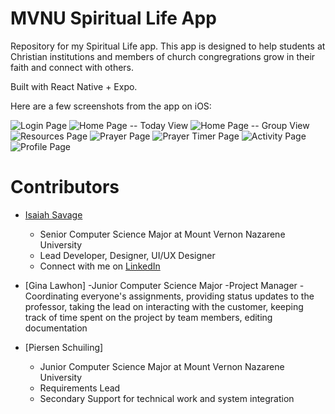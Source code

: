 # MVNU Spiritual Life App

Repository for my Spiritual Life app. This app is designed to help students at Christian institutions and members of church congregrations grow in their faith and connect with others.

Built with React Native + Expo.

Here are a few screenshots from the app on iOS:

![Login Page](/docs/screenshots/login.jpeg)
![Home Page -- Today View](/docs/screenshots/today.jpeg)
![Home Page -- Group View](/docs/screenshots/group.jpeg)
![Resources Page](/docs/screenshots/resources.jpeg)
![Prayer Page](/docs/screenshots/prayer.jpeg)
![Prayer Timer Page](/docs/screenshots/prayer_timer.jpeg)
![Activity Page](/docs/screenshots/activity.jpeg)
![Profile Page](/docs/screenshots/profile.jpeg)

# Contributors

- [Isaiah Savage](https://github.com/IsaiahSavage/)
  - Senior Computer Science Major at Mount Vernon Nazarene University
  - Lead Developer, Designer, UI/UX Designer
  - Connect with me on [LinkedIn](https://www.linkedin.com/in/isaiah-savage/)

- [Gina Lawhon]
  -Junior Computer Science Major
  -Project Manager
  -Coordinating everyone's assignments, providing status updates to the professor, taking the lead on interacting with the customer, keeping track of time spent on the project by team members, editing documentation

- [Piersen Schuiling]
  - Junior Computer Science Major at Mount Vernon Nazarene University
  - Requirements Lead
  - Secondary Support for technical work and system integration